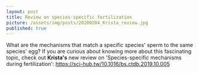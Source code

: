 ```yaml
---
layout: post
title: Review on species-specific fertilization 
picture: /assets/img/posts/20200204_Krista_review.jpg
published: true
---
```

What are the mechanisms that match a specific species' sperm to the same species' egg? If you are curious about knowing more about this fascinating topic, check out **Krista's** new review on 'Species-specific mechanisms during fertilization': https://sci-hub.tw/10.1016/bs.ctdb.2019.10.005
